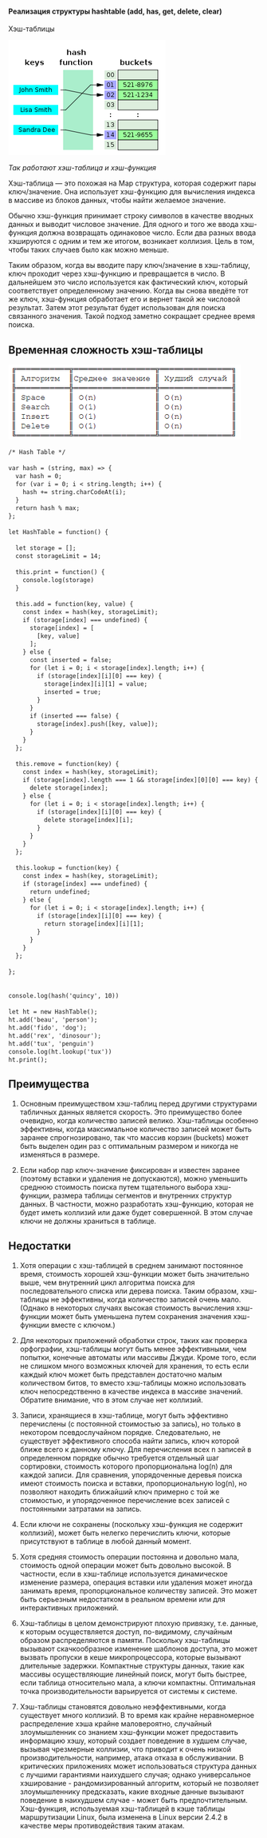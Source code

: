 #### Реализация структуры hashtable (add, has, get, delete, clear)

Хэш-таблицы

![image info](./23-1.png)

*Так работают хэш-таблица и хэш-функция*

Хэш-таблица — это похожая на Map структура, которая содержит пары ключ/значение. Она использует хэш-функцию для вычисления индекса в массиве из блоков данных, чтобы найти желаемое значение.

Обычно хэш-функция принимает строку символов в качестве вводных данных и выводит числовое значение. Для одного и того же ввода хэш-функция должна возвращать одинаковое число. Если два разных ввода хэшируются с одним и тем же итогом, возникает коллизия. Цель в том, чтобы таких случаев было как можно меньше.  

Таким образом, когда вы вводите пару ключ/значение в хэш-таблицу, ключ проходит через хэш-функцию и превращается в число. В дальнейшем это число используется как фактический ключ, который соответствует определенному значению. Когда вы снова введёте тот же ключ, хэш-функция обработает его и вернет такой же числовой результат. Затем этот результат будет использован для поиска связанного значения. Такой подход заметно сокращает среднее время поиска.  

## Временная сложность хэш-таблицы

![image info](./23-2.png)

```JS
/* Hash Table */

var hash = (string, max) => {
  var hash = 0;
  for (var i = 0; i < string.length; i++) {
    hash += string.charCodeAt(i);
  }
  return hash % max;
};

let HashTable = function() {

  let storage = [];
  const storageLimit = 14;
  
  this.print = function() {
    console.log(storage)
  }

  this.add = function(key, value) {
    const index = hash(key, storageLimit);
    if (storage[index] === undefined) {
      storage[index] = [
        [key, value]
      ];
    } else {
      const inserted = false;
      for (let i = 0; i < storage[index].length; i++) {
        if (storage[index][i][0] === key) {
          storage[index][i][1] = value;
          inserted = true;
        }
      }
      if (inserted === false) {
        storage[index].push([key, value]);
      }
    }
  };

  this.remove = function(key) {
    const index = hash(key, storageLimit);
    if (storage[index].length === 1 && storage[index][0][0] === key) {
      delete storage[index];
    } else {
      for (let i = 0; i < storage[index].length; i++) {
        if (storage[index][i][0] === key) {
          delete storage[index][i];
        }
      }
    }
  };

  this.lookup = function(key) {
    const index = hash(key, storageLimit);
    if (storage[index] === undefined) {
      return undefined;
    } else {
      for (let i = 0; i < storage[index].length; i++) {
        if (storage[index][i][0] === key) {
          return storage[index][i][1];
        }
      }
    }
  };

};


console.log(hash('quincy', 10))

let ht = new HashTable();
ht.add('beau', 'person');
ht.add('fido', 'dog');
ht.add('rex', 'dinosour');
ht.add('tux', 'penguin')
console.log(ht.lookup('tux'))
ht.print();
```

## Преимущества
1. Основным преимуществом хэш-таблиц перед другими структурами табличных данных является скорость. Это преимущество более очевидно, когда количество записей велико. Хэш-таблицы особенно эффективны, когда максимальное количество записей может быть заранее спрогнозировано, так что массив корзин (buckets) может быть выделен один раз с оптимальным размером и никогда не изменяться в размере.

2. Если набор пар ключ-значение фиксирован и известен заранее (поэтому вставки и удаления не допускаются), можно уменьшить среднюю стоимость поиска путем тщательного выбора хэш-функции, размера таблицы сегментов и внутренних структур данных. В частности, можно разработать хэш-функцию, которая не будет иметь коллизий или даже будет совершенной. В этом случае ключи не должны храниться в таблице.

## Недостатки

1. Хотя операции с хэш-таблицей в среднем занимают постоянное время, стоимость хорошей хэш-функции может быть значительно выше, чем внутренний цикл алгоритма поиска для последовательного списка или дерева поиска. Таким образом, хэш-таблицы не эффективны, когда количество записей очень мало. (Однако в некоторых случаях высокая стоимость вычисления хэш-функции может быть уменьшена путем сохранения значения хэш-функции вместе с ключом.)

2. Для некоторых приложений обработки строк, таких как проверка орфографии, хэш-таблицы могут быть менее эффективными, чем попытки, конечные автоматы или массивы Джуди. Кроме того, если не слишком много возможных ключей для хранения, то есть если каждый ключ может быть представлен достаточно малым количеством битов, то вместо хэш-таблицы можно использовать ключ непосредственно в качестве индекса в массиве значений. Обратите внимание, что в этом случае нет коллизий.

3. Записи, хранящиеся в хэш-таблице, могут быть эффективно перечислены (с постоянной стоимостью за запись), но только в некотором псевдослучайном порядке. Следовательно, не существует эффективного способа найти запись, ключ которой ближе всего к данному ключу. Для перечисления всех n записей в определенном порядке обычно требуется отдельный шаг сортировки, стоимость которого пропорциональна log(n) для каждой записи. Для сравнения, упорядоченные деревья поиска имеют стоимость поиска и вставки, пропорциональную log(n), но позволяют находить ближайший ключ примерно с той же стоимостью, и упорядоченное перечисление всех записей с постоянными затратами на запись.

4. Если ключи не сохранены (поскольку хэш-функция не содержит коллизий), может быть нелегко перечислить ключи, которые присутствуют в таблице в любой данный момент.

5. Хотя средняя стоимость операции постоянна и довольно мала, стоимость одной операции может быть довольно высокой. В частности, если в хэш-таблице используется динамическое изменение размера, операция вставки или удаления может иногда занимать время, пропорциональное количеству записей. Это может быть серьезным недостатком в реальном времени или для интерактивных приложений.

6. Хэш-таблицы в целом демонстрируют плохую привязку, т.е. данные, к которым осуществляется доступ, по-видимому, случайным образом распределяются в памяти. Поскольку хэш-таблицы вызывают скачкообразное изменение шаблонов доступа, это может вызвать пропуски в кеше микропроцессора, которые вызывают длительные задержки. Компактные структуры данных, такие как массивы осуществляющие линейный поиск, могут быть быстрее, если таблица относительно мала, а ключи компактны. Оптимальная точка производительности варьируется от системы к системе.

7. Хэш-таблицы становятся довольно неэффективными, когда существует много коллизий. В то время как крайне неравномерное распределение хэша крайне маловероятно, случайный злоумышленник со знанием хэш-функции может предоставить информацию хэшу, который создает поведение в худшем случае, вызывая чрезмерные коллизии, что приводит к очень низкой производительности, например, атака отказа в обслуживании. В критических приложениях может использоваться структура данных с лучшими гарантиями наихудшего случая; однако универсальное хэширование - рандомизированный алгоритм, который не позволяет злоумышленнику предсказать, какие входные данные вызывают поведение в наихудшем случае - может быть предпочтительным. Хэш-функция, используемая хэш-таблицей в кэше таблицы маршрутизации Linux, была изменена в Linux версии 2.4.2 в качестве меры противодействия таким атакам.


